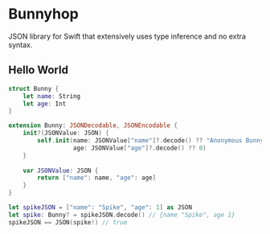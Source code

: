 # Bunnyhop
JSON library for Swift that extensively uses type inference and no extra syntax.

## Hello World

```swift
struct Bunny {
    let name: String
    let age: Int
}

extension Bunny: JSONDecodable, JSONEncodable {
    init?(JSONValue: JSON) {
        self.init(name: JSONValue["name"]?.decode() ?? "Anonymous Bunny",
                  age: JSONValue["age"]?.decode() ?? 0)
    }
    
    var JSONValue: JSON {
        return ["name": name, "age": age]
    }
}

let spikeJSON = ["name": "Spike", "age": 1] as JSON
let spike: Bunny? = spikeJSON.decode() // {name "Spike", age 1}
spikeJSON == JSON(spike!) // true
```
